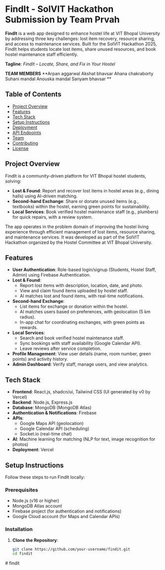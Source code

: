 # FindIt - SolVIT Hackathon Submission by Team Prvah


**FindIt** is a web app designed to enhance hostel life at VIT Bhopal University by addressing three key challenges: lost item recovery, resource sharing, and access to maintenance services. Built for the SolVIT Hackathon 2025, FindIt helps students locate lost items, share unused resources, and book hostel maintenance staff efficiently.

**Tagline**: *FindIt – Locate, Share, and Fix in Your Hostel*

**TEAM MEMBERS**
**Arpan aggarwal 
  Akshat bhavsar
  Ahana chakraborty
  Suhani mandal 
  Anouska mandal 
  Sanyam bhavsar **

## Table of Contents
- [Project Overview](#project-overview)
- [Features](#features)
- [Tech Stack](#tech-stack)
- [Setup Instructions](#setup-instructions)
- [Deployment](#deployment)
- [API Endpoints](#api-endpoints)
- [Team](#team)
- [Contributing](#contributing)
- [License](#license)

## Project Overview
FindIt is a community-driven platform for VIT Bhopal hostel students, solving:
- **Lost & Found**: Report and recover lost items in hostel areas (e.g., dining halls) using AI-driven matching.
- **Second-hand Exchange**: Share or donate unused items (e.g., textbooks) within the hostel, earning green points for sustainability.
- **Local Services**: Book verified hostel maintenance staff (e.g., plumbers) for quick repairs, with a review system.

The app operates in the problem domain of improving the hostel living experience through efficient management of lost items, resource sharing, and maintenance services. It was developed as part of the SolVIT Hackathon organized by the Hostel Committee at VIT Bhopal University.

## Features
- **User Authentication**: Role-based login/signup (Students, Hostel Staff, Admin) using Firebase Authentication.
- **Lost & Found**:
  - Report lost items with description, location, date, and photo.
  - View and claim found items uploaded by hostel staff.
  - AI matches lost and found items, with real-time notifications.
- **Second-hand Exchange**:
  - List items for exchange or donation within the hostel.
  - AI matches users based on preferences, with geolocation (5 km radius).
  - In-app chat for coordinating exchanges, with green points as rewards.
- **Local Services**:
  - Search and book verified hostel maintenance staff.
  - Sync bookings with staff availability (Google Calendar API).
  - Leave reviews after service completion.
- **Profile Management**: View user details (name, room number, green points) and activity history.
- **Admin Dashboard**: Verify staff, manage users, and view analytics.

## Tech Stack
- **Frontend**: React.js, shadcn/ui, Tailwind CSS (UI generated by v0 by Vercel)
- **Backend**: Node.js, Express.js
- **Database**: MongoDB (MongoDB Atlas)
- **Authentication & Notifications**: Firebase
- **APIs**:
  - Google Maps API (geolocation)
  - Google Calendar API (scheduling)
  - Socket.io (real-time chat)
- **AI**: Machine learning for matching (NLP for text, image recognition for photos)
- **Deployment**: Vercel

## Setup Instructions
Follow these steps to run FindIt locally:

### Prerequisites
- Node.js (v16 or higher)
- MongoDB Atlas account
- Firebase project (for authentication and notifications)
- Google Cloud account (for Maps and Calendar APIs)

### Installation
1. **Clone the Repository**:
   ```bash
   git clone https://github.com/your-username/findit.git
   cd findit
#   f i n d i t  
 